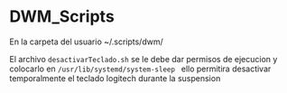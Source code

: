 # DWM_Scripts
En la carpeta del usuario ~/.scripts/dwm/

El archivo `desactivarTeclado.sh` se le debe dar permisos de ejecucion y colocarlo en
`/usr/lib/systemd/system-sleep `
ello permitira desactivar temporalmente el teclado logitech durante la suspension
